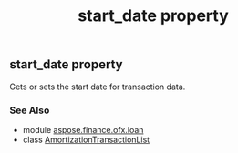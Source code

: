 ﻿---
title: start_date property
second_title: Aspose.Finance for Python via .NET API References
description: 
type: docs
weight: 50
url: /python-net/aspose.finance.ofx.loan/amortizationtransactionlist/start_date/
is_root: false
---

## start_date property


Gets or sets the start date for transaction data.

### See Also
* module [aspose.finance.ofx.loan](../../)
* class [AmortizationTransactionList](/finance/python-net/aspose.finance.ofx.loan/amortizationtransactionlist)
